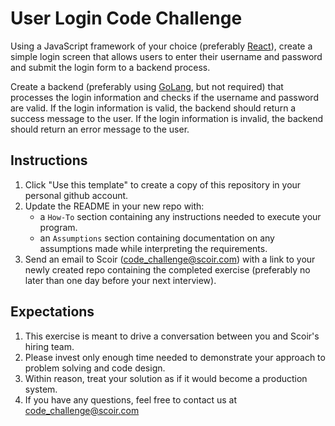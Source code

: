 # User Login Code Challenge

Using a JavaScript framework of your choice (preferably [React](https://reactjs.org/)), create a simple login screen that allows users to enter their username and password and submit the login form to a backend process.

Create a backend (preferably using [GoLang](https://go.dev/), but not required) that processes the login information and checks if the username and password are valid. If the login information is valid, the backend should return a success message to the user. If the login information is invalid, the backend should return an error message to the user.


## Instructions
1. Click "Use this template" to create a copy of this repository in your personal github account.  
1. Update the README in your new repo with:
    * a `How-To` section containing any instructions needed to execute your program.
    * an `Assumptions` section containing documentation on any assumptions made while interpreting the requirements.
1. Send an email to Scoir (code_challenge@scoir.com) with a link to your newly created repo containing the completed exercise (preferably no later than one day before your next interview).

## Expectations
1. This exercise is meant to drive a conversation between you and Scoir's hiring team.  
1. Please invest only enough time needed to demonstrate your approach to problem solving and code design.  
1. Within reason, treat your solution as if it would become a production system.
1. If you have any questions, feel free to contact us at code_challenge@scoir.com


